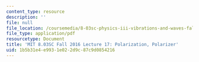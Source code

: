 ```yaml
---
content_type: resource
description: ''
file: null
file_location: /coursemedia/8-03sc-physics-iii-vibrations-and-waves-fall-2016/1b5b31e4e9931e022d9c87c9d0854216_MIT8_03SCF16_Lec17.pdf
file_type: application/pdf
resourcetype: Document
title: 'MIT 8.03SC Fall 2016 Lecture 17: Polarization, Polarizer'
uid: 1b5b31e4-e993-1e02-2d9c-87c9d0854216
---
```


